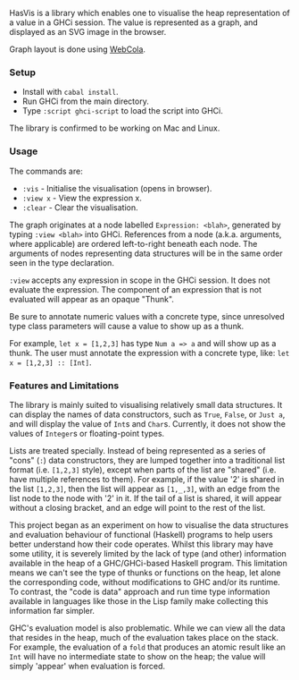 HasVis is a library which enables one to visualise the heap representation of a value in a GHCi session. The value is represented as a graph, and displayed as an SVG image in the browser.

Graph layout is done using [WebCola](https://github.com/tgdwyer/WebCola).

### Setup

- Install with `cabal install`.
- Run GHCi from the main directory.
- Type `:script ghci-script` to load the script into GHCi.

The library is confirmed to be working on Mac and Linux.

### Usage

The commands are:
- `:vis` - Initialise the visualisation (opens in browser).
- `:view x` - View the expression x.
- `:clear` - Clear the visualisation.

The graph originates at a node labelled `Expression: <blah>`, generated by typing `:view <blah>` into GHCi. References from a node (a.k.a. arguments, where applicable) are ordered left-to-right beneath each node. The arguments of nodes representing data structures will be in the same order seen in the type declaration.

`:view` accepts any expression in scope in the GHCi session. It does not evaluate the expression. The component of an expression that is not evaluated will appear as an opaque "Thunk".

Be sure to annotate numeric values with a concrete type, since unresolved type class parameters will cause a value to show up as a thunk.

For example, `let x = [1,2,3]` has type `Num a => a` and will show up as a thunk. The user must annotate the expression with a concrete type, like: `let x = [1,2,3] :: [Int]`.

### Features and Limitations

The library is mainly suited to visualising relatively small data structures. It can display the names of data constructors, such as `True`, `False`, or `Just a`, and will display the value of `Int`s and `Char`s. Currently, it does not show the values of `Integer`s or floating-point types.

Lists are treated specially. Instead of being represented as a series of "cons" (`:`) data constructors, they are lumped together into a traditional list format (i.e. `[1,2,3]` style), except when parts of the list are "shared" (i.e. have multiple references to them). For example, if the value '2' is shared in the list `[1,2,3]`, then the list will appear as `[1,_,3]`, with an edge from the list node to the node with '2' in it. If the tail of a list is shared, it will appear without a closing bracket, and an edge will point to the rest of the list.

This project began as an experiment on how to visualise the data structures and evaluation behaviour of functional (Haskell) programs to help users better understand how their code operates. Whilst this library may have some utility, it is severely limited by the lack of type (and other) information available in the heap of a GHC/GHCi-based Haskell program. This limitation means we can't see the type of thunks or functions on the heap, let alone the corresponding code, without modifications to GHC and/or its runtime. To contrast, the "code is data" approach and run time type information available in languages like those in the Lisp family make collecting this information far simpler.

GHC's evaluation model is also problematic. While we can view all the data that resides in the heap, much of the evaluation takes place on the stack. For example, the evaluation of a `fold` that produces an atomic result like an `Int` will have no intermediate state to show on the heap; the value will simply 'appear' when evaluation is forced.


